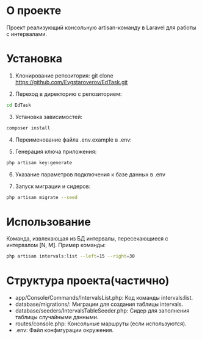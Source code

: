# О проекте

Проект реализующий консольную artisan-команду в Laravel для работы с интервалами.


# Установка

1. Клонирование репозитория:
git clone https://github.com/Evgstaroverov/EdTask.git

2.  Переход в директорию с репозиторием:
```bash
cd EdTask
```

3. Установка зависимостей:
```bash
composer install
```

4. Переименование файла .env.example в .env:

5. Генерация ключа приложения:
```bash
php artisan key:generate
```

6. Указание параметров подключения к базе данных в .env

7. Запуск миграции и сидеров:
```bash
php artisan migrate --seed
```


# Использование

Команда, извлекающая из БД интервалы, пересекающиеся с интервалом [N, M].
Пример команды:
```bash
php artisan intervals:list --left=15 --right=30
```


# Структура проекта(частично)

- app/Console/Commands/IntervalsList.php: Код команды intervals:list.
- database/migrations/: Миграции для создания таблицы intervals.
- database/seeders/IntervalsTableSeeder.php: Сидер для заполнения таблицы случайными данными.
- routes/console.php: Консольные маршруты (если используются).
- .env: Файл конфигурации окружения.


